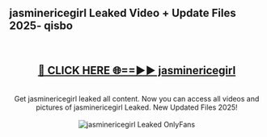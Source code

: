 <h2>jasminericegirl Leaked Video + Update Files 2025- qisbo</h2>
<br>
<div align="center">
<h2><a href="https://libra.edu.pl?jasminericegirl" rel="nofollow">🔴 CLICK HERE 🌐==►► jasminericegirl</a></h2>
<br>
Get jasminericegirl leaked all content. Now you can access all videos and pictures of jasminericegirl Leaked. New Updated Files 2025!
<br>
<br>
<a href="https://libra.edu.pl?jasminericegirl" rel="nofollow" data-target="animated-image.originalLink"><img src="https://i.ibb.co.com/WyWwxjT/player-gif2.gif" alt="jasminericegirl Leaked OnlyFans" style="max-width: 100%; display: inline-block;" data-target="animated-image.originalImage"></a>
</div>
<br>